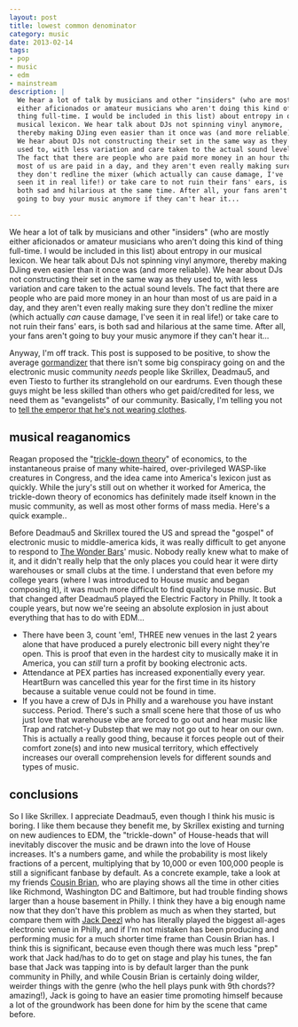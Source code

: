 ```yaml
---
layout: post
title: lowest common denominator
category: music
date: 2013-02-14
tags:
- pop
- music
- edm
- mainstream
description: |
  We hear a lot of talk by musicians and other "insiders" (who are mostly
  either aficionados or amateur musicians who aren't doing this kind of
  thing full-time. I would be included in this list) about entropy in our
  musical lexicon. We hear talk about DJs not spinning vinyl anymore,
  thereby making DJing even easier than it once was (and more reliable).
  We hear about DJs not constructing their set in the same way as they
  used to, with less variation and care taken to the actual sound levels.
  The fact that there are people who are paid more money in an hour than
  most of us are paid in a day, and they aren't even really making sure
  they don't redline the mixer (which actually can cause damage, I've
  seen it in real life!) or take care to not ruin their fans' ears, is
  both sad and hilarious at the same time. After all, your fans aren't
  going to buy your music anymore if they can't hear it...

---
```




We hear a lot of talk by musicians and other "insiders" (who are mostly
either aficionados or amateur musicians who aren't doing this kind of
thing full-time. I would be included in this list) about entropy in our
musical lexicon. We hear talk about DJs not spinning vinyl anymore,
thereby making DJing even easier than it once was (and more reliable).
We hear about DJs not constructing their set in the same way as they
used to, with less variation and care taken to the actual sound levels.
The fact that there are people who are paid more money in an hour than
most of us are paid in a day, and they aren't even really making sure
they don't redline the mixer (which actually *can* cause damage, I've
seen it in real life!) or take care to not ruin their fans' ears, is
both sad and hilarious at the same time. After all, your fans aren't
going to buy your music anymore if they can't hear it...

Anyway, I'm off track. This post is supposed to be positive, to show
the average [gormandizer][gd] that there isn't some big conspiracy
going on and the electronic music community *needs* people like
Skrillex, Deadmau5, and even Tiesto to further its stranglehold on
our eardrums. Even though these guys might be less skilled than
others who get paid/credited for less, we need them as "evangelists"
of our community. Basically, I'm telling you not to [tell the emperor
that he's not wearing clothes][ehnc].

## musical reaganomics

Reagan proposed the "[trickle-down theory][tdt]" of economics, to the
instantaneous praise of many white-haired, over-privileged WASP-like
creatures in Congress, and the idea came into America's lexicon just
as quickly. While the jury's still out on whether it worked for
America, the trickle-down theory of economics has definitely made
itself known in the music community, as well as most other forms of
mass media. Here's a quick example..

Before Deadmau5 and Skrillex toured the US and spread the "gospel" of
electronic music to middle-america kids, it was really difficult to
get anyone to respond to [The Wonder Bars][bars]' music. Nobody really
knew what to make of it, and it didn't really help that the only places
you could hear it were dirty warehouses or small clubs at the time. I
understand that even before my college years (where I was introduced
to House music and began composing it), it was much more difficult to
find quality house music. But that changed after Deadmau5 played the
Electric Factory in Philly. It took a couple years, but now we're
seeing an absolute explosion in just about everything that has to do
with EDM...

* There have been 3, count 'em!, THREE new venues in the last 2 years
  alone that have produced a purely electronic bill every night they're
  open. This is proof that even in the hardest city to musically make it in
  America, you can *still* turn a profit by booking electronic acts.
* Attendance at PEX parties has increased exponentially every year.
  HeartBurn was cancelled this year for the first time in its history
  because a suitable venue could not be found in time.
* If you have a crew of DJs in Philly and a warehouse you have instant
  success. Period. There's such a small scene here that those of us
  who just love that warehouse vibe are forced to go out and hear music
  like Trap and ratchet-y Dubstep that we may not go out to hear
  on our own. This is actually a really good thing, because it forces
  people out of their comfort zone(s) and into new musical territory,
  which effectively increases our overall comprehension levels for
  different sounds and types of music.

## conclusions

So I like Skrillex. I appreciate Deadmau5, even though I think his music
is boring. I like them because they benefit me, by Skrillex existing
and turning on new audiences to EDM, the "trickle-down" of House-heads
that will inevitably discover the music and be drawn into the love
of House increases. It's a numbers game, and while the probability is
most likely fractions of a percent, multiplying that by 10,000 or even
100,000 people is still a significant fanbase by default. As a concrete
example, take a look at my friends [Cousin Brian][cb], who are playing
shows all the time in other cities like Richmond, Washington DC and
Baltimore, but had trouble finding shows larger than a house basement
in Philly. I think they have a big enough name now that they don't
have this problem as much as when they started, but compare them
with [Jack Deezl][jd] who has literally played the biggest all-ages
electronic venue in Philly, and if I'm not mistaken has been producing
and performing music for a much shorter time frame than Cousin
Brian has. I think this is significant, because even though there was
much less "prep" work that Jack had/has to do to get on stage and
play his tunes, the fan base that Jack was tapping into is by default
larger than the punk community in Philly, and while Cousin Brian is
certainly doing wilder, weirder things with the genre (who the hell
plays punk with 9th chords?? amazing!), Jack is going to have an
easier time promoting himself because a lot of the groundwork
has been done for him by the scene that came before.

[gd]: http://www.merriam-webster.com/dictionary/gormandizer
[ehnc]: https://en.wikipedia.org/wiki/The_Emperor's_New_Clothes
[tdt]: http://en.wikipedia.org/wiki/Trickle-down_economics
[bars]: http://thewonderbars.com
[cb]: http://cousinbrian.bandcamp.com
[jd]: https://soundcloud.com/jackdeezl

